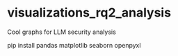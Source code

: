 # visualizations_rq2_analysis

Cool graphs for LLM security analysis

pip install pandas matplotlib seaborn openpyxl
